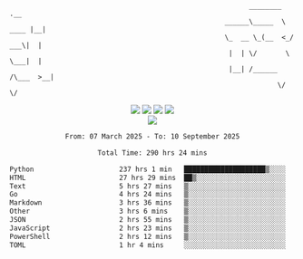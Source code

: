 ```
                                                           ________        .__ 
                                                     ______\_____  \  ____ |__|
                                                     \_  __ \_(__  <_/ ___\|  |
                                                      |  | \/       \  \___|  |
                                                      |__| /______  /\___  >__|
                                                                  \/     \/    
```

<div align="center">
  <img src="https://komarev.com/ghpvc/?username=r3ci&label=Profile%20views&color=000000&style=for-the-badge"/>
  <img src="https://img.shields.io/github/followers/R3CI?color=black&style=for-the-badge&logo=github&label=Follows"/>
  <img src="https://img.shields.io/github/stars/R3CI?color=black&style=for-the-badge&logo=github&label=Stars"/>
 
  <img src="https://github-widgetbox.vercel.app/api/profile?username=R3CI&data=followers,repositories,stars,commits&theme=rgb">
  <br>

  <img src="https://github-widgetbox.vercel.app/api/skills?languages=python,go,json&theme=rgb&includeNames=true">
  <br>
  
</p>

<!--START_SECTION:waka-->

```txt
From: 07 March 2025 - To: 10 September 2025

Total Time: 290 hrs 24 mins

Python                     237 hrs 1 min   ████████████████████▒░░░░   80.75 %
HTML                       27 hrs 29 mins  ██▒░░░░░░░░░░░░░░░░░░░░░░   09.37 %
Text                       5 hrs 27 mins   ▒░░░░░░░░░░░░░░░░░░░░░░░░   01.86 %
Go                         4 hrs 24 mins   ▒░░░░░░░░░░░░░░░░░░░░░░░░   01.50 %
Markdown                   3 hrs 36 mins   ▒░░░░░░░░░░░░░░░░░░░░░░░░   01.23 %
Other                      3 hrs 6 mins    ▒░░░░░░░░░░░░░░░░░░░░░░░░   01.06 %
JSON                       2 hrs 55 mins   ▒░░░░░░░░░░░░░░░░░░░░░░░░   01.00 %
JavaScript                 2 hrs 23 mins   ▒░░░░░░░░░░░░░░░░░░░░░░░░   00.81 %
PowerShell                 2 hrs 12 mins   ▒░░░░░░░░░░░░░░░░░░░░░░░░   00.75 %
TOML                       1 hr 4 mins     ░░░░░░░░░░░░░░░░░░░░░░░░░   00.37 %
```

<!--END_SECTION:waka-->
